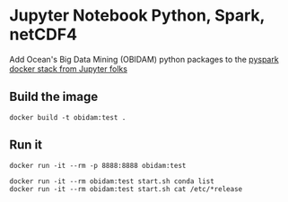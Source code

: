 # Jupyter Notebook Python, Spark, netCDF4

Add Ocean's Big Data Mining (OBIDAM) python packages to the [pyspark docker stack from Jupyter folks](https://github.com/jupyter/docker-stacks/tree/master/pyspark-notebook)

## Build the image
	docker build -t obidam:test .

## Run it
	
	docker run -it --rm -p 8888:8888 obidam:test

	docker run -it --rm obidam:test start.sh conda list
	docker run -it --rm obidam:test start.sh cat /etc/*release
